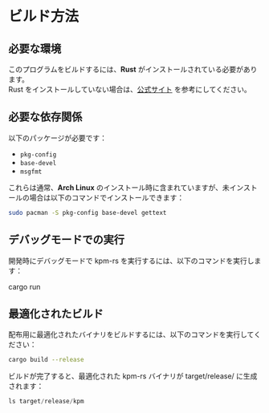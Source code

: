 # ビルド方法

## 必要な環境

このプログラムをビルドするには、**Rust** がインストールされている必要があります。  
Rust をインストールしていない場合は、[公式サイト](https://www.rust-lang.org/ja/learn/get-started) を参考にしてください。

## 必要な依存関係

以下のパッケージが必要です：

- `pkg-config`
- `base-devel`
- `msgfmt`

これらは通常、**Arch Linux** のインストール時に含まれていますが、未インストールの場合は以下のコマンドでインストールできます：

```sh
sudo pacman -S pkg-config base-devel gettext
```

## デバッグモードでの実行

開発時にデバッグモードで kpm-rs を実行するには、以下のコマンドを実行します：

cargo run

## 最適化されたビルド

配布用に最適化されたバイナリをビルドするには、以下のコマンドを実行してください：
```sh
cargo build --release
```

ビルドが完了すると、最適化された kpm-rs バイナリが target/release/ に生成されます：
```rs
ls target/release/kpm
```